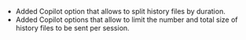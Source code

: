 - Added Copilot option that allows to split history files by duration.
- Added Copilot options that allow to limit the number and total size of history files to be sent per session.